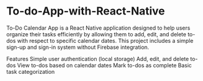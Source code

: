 # To-do-App-with-React-Native
To-Do Calendar App is a React Native application designed to help users organize their tasks efficiently by allowing them to add, edit, and delete to-dos with respect to specific calendar dates. This project includes a simple sign-up and sign-in system without Firebase integration.

Features
Simple user authentication (local storage)
Add, edit, and delete to-dos
View to-dos based on calendar dates
Mark to-dos as complete
Basic task categorization
